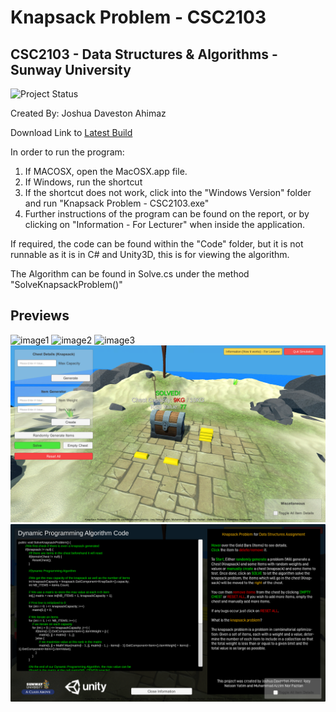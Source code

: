# Knapsack Problem - CSC2103
## CSC2103 - Data Structures & Algorithms - Sunway University

![Project Status](https://img.shields.io/badge/Project%20Status-Complete-green?style=for-the-badge&logo=github)

Created By:
Joshua Daveston Ahimaz

Download Link to [Latest Build](https://github.com/JAhimaz/KnapsackProblemSimulation/releases/download/1.0.0/Knapsack.Problem.-.CSC2103.zip)

In order to run the program:
1. If MACOSX, open the MacOSX.app file.
2. If Windows, run the shortcut
3. If the shortcut does not work, click into the "Windows Version" folder and run "Knapsack Problem - CSC2103.exe"
4. Further instructions of the program can be found on the report, or by clicking on "Information - For Lecturer" when inside the application.

If required, the code can be found within the "Code" folder, but it is not runnable as it is in C# and Unity3D, this is for viewing the algorithm.

The Algorithm can be found in Solve.cs under the method "SolveKnapsackProblem()"

## Previews

![image1](https://github.com/JAhimaz/KnapsackProblemSimulation/blob/master/images/1.png)
![image2](https://github.com/JAhimaz/KnapsackProblemSimulation/blob/master/images/2.png)
![image3](https://github.com/JAhimaz/KnapsackProblemSimulation/blob/master/images/3.png)
![image4](https://github.com/JAhimaz/KnapsackProblemSimulation/blob/master/images/4.png)
![image5](https://github.com/JAhimaz/KnapsackProblemSimulation/blob/master/images/5.png)
